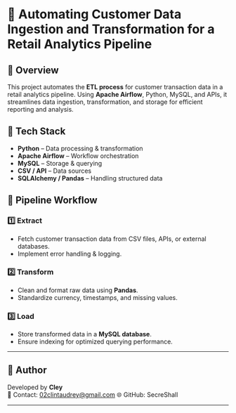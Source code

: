 # 🚀 Automating Customer Data Ingestion and Transformation for a Retail Analytics Pipeline

## 📌 Overview
This project automates the **ETL process** for customer transaction data in a retail analytics pipeline. Using **Apache Airflow**, Python, MySQL, and APIs, it streamlines data ingestion, transformation, and storage for efficient reporting and analysis.

## 🔧 Tech Stack
- **Python** – Data processing & transformation  
- **Apache Airflow** – Workflow orchestration  
- **MySQL** – Storage & querying  
- **CSV / API** – Data sources  
- **SQLAlchemy / Pandas** – Handling structured data  

## 🔄 Pipeline Workflow
### 1️⃣ Extract
- Fetch customer transaction data from CSV files, APIs, or external databases.
- Implement error handling & logging.

### 2️⃣ Transform
- Clean and format raw data using **Pandas**.
- Standardize currency, timestamps, and missing values.

### 3️⃣ Load
- Store transformed data in a **MySQL database**.
- Ensure indexing for optimized querying performance.

---

## 👤 Author
Developed by **Cley**  
📧 Contact: 02clintaudrey@gmail.com 
🌐 GitHub: SecreShall

---
